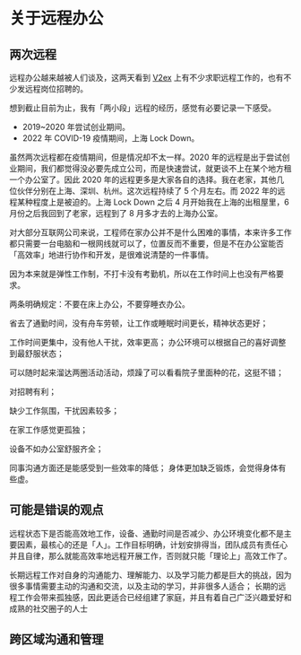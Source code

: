 

# 关于远程办公


## 两次远程

远程办公越来越被人们谈及，这两天看到 [V2ex](https://v2ex.com/?tab=jobs) 上有不少求职远程工作的，也有不少发远程岗位招聘的。

想到截止目前为止，我有「两小段」远程的经历，感觉有必要记录一下感受。

- 2019~2020 年尝试创业期间。
- 2022 年 COVID-19 疫情期间，上海 Lock Down。


虽然两次远程都在疫情期间，但是情况却不太一样。2020 年的远程是出于尝试创业期间，我们都觉得没必要先成立公司，而是快速尝试，就更谈不上在某个地方租一个办公室了。因此 2020 年的远程更多是大家各自的选择。我在老家，其他几位伙伴分别在上海、深圳、杭州。这次远程持续了 5 个月左右。而 2022 年的远程某种程度上是被迫的。上海 Lock Down 之后 4 月开始我在上海的出租屋里，6 月份之后我回到了老家，远程到了 8 月多才去的上海办公室。



对大部分互联网公司来说，工程师在家办公并不是什么困难的事情，本来许多工作都只需要一台电脑和一根网线就可以了，位置反而不重要，但是不在办公室能否「高效率」地进行协作和开发，是很难说清楚的一件事情。


因为本来就是弹性工作制，不打卡没有考勤机，所以在工作时间上也没有严格要求。

两条明确规定：不要在床上办公，不要穿睡衣办公。


省去了通勤时间，没有舟车劳顿，让工作或睡眠时间更长，精神状态更好；

工作时间更集中，没有他人干扰，效率更高；
办公环境可以根据自己的喜好调整到最舒服状态；

可以随时起来溜达两圈活动活动，烦躁了可以看看院子里面种的花，这挺不错；

对招聘有利；


缺少工作氛围，干扰因素较多；

在家工作感觉更孤独；

设备不如办公室舒服齐全；

同事沟通方面还是能感受到一些效率的降低；
身体更加缺乏锻炼，会觉得身体有些虚。




## 可能是错误的观点


远程状态下是否能高效地工作，设备、通勤时间是否减少、办公环境变化都不是主要因素，最核心的还是「人」。工作目标明确，计划安排得当，团队成员有责任心并且自律，那么就能高效率地远程开展工作，否则就只能「理论上」高效工作了。


长期远程工作对自身的沟通能力、理解能力、以及学习能力都是巨大的挑战，因为很多事情需要主动的沟通和交流，以及主动的学习，并非很多人适合；
长期的远程工作会带来孤独感，因此更适合已经组建了家庭，并且有着自己广泛兴趣爱好和成熟的社交圈子的人士

## 跨区域沟通和管理

